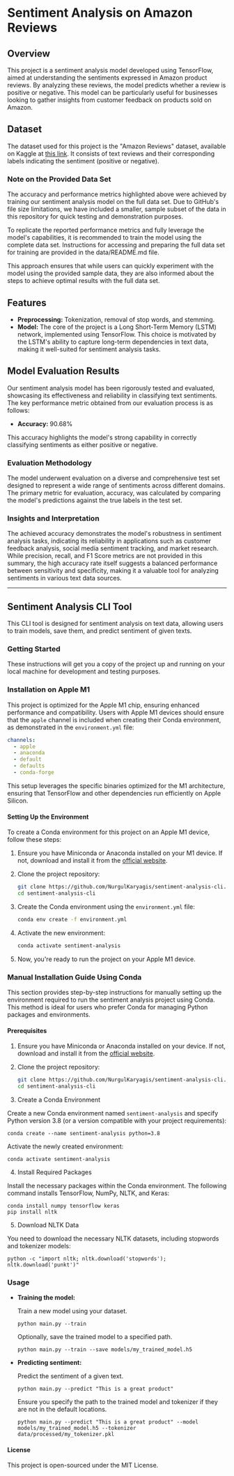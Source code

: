 # Sentiment Analysis on Amazon Reviews

## Overview
This project is a sentiment analysis model developed using TensorFlow, aimed at understanding the sentiments expressed in Amazon product reviews. By analyzing these reviews, the model predicts whether a review is positive or negative. This model can be particularly useful for businesses looking to gather insights from customer feedback on products sold on Amazon.

## Dataset
The dataset used for this project is the "Amazon Reviews" dataset, available on Kaggle at [this link](https://www.kaggle.com/datasets/bittlingmayer/amazonreviews). It consists of text reviews and their corresponding labels indicating the sentiment (positive or negative).

### Note on the Provided Data Set
The accuracy and performance metrics highlighted above were achieved by training our sentiment analysis model on the full data set. Due to GitHub's file size limitations, we have included a smaller, sample subset of the data in this repository for quick testing and demonstration purposes.

To replicate the reported performance metrics and fully leverage the model's capabilities, it is recommended to train the model using the complete data set. Instructions for accessing and preparing the full data set for training are provided in the data/README.md file.

This approach ensures that while users can quickly experiment with the model using the provided sample data, they are also informed about the steps to achieve optimal results with the full data set.

## Features
- **Preprocessing:** Tokenization, removal of stop words, and stemming.
- **Model:** The core of the project is a Long Short-Term Memory (LSTM) network, implemented using TensorFlow. This choice is motivated by the LSTM's ability to capture long-term dependencies in text data, making it well-suited for sentiment analysis tasks.

## Model Evaluation Results

Our sentiment analysis model has been rigorously tested and evaluated, showcasing its effectiveness and reliability in classifying text sentiments. The key performance metric obtained from our evaluation process is as follows:

- **Accuracy:** 90.68%

This accuracy highlights the model's strong capability in correctly classifying sentiments as either positive or negative.

### Evaluation Methodology

The model underwent evaluation on a diverse and comprehensive test set designed to represent a wide range of sentiments across different domains. The primary metric for evaluation, accuracy, was calculated by comparing the model's predictions against the true labels in the test set.

### Insights and Interpretation

The achieved accuracy demonstrates the model's robustness in sentiment analysis tasks, indicating its reliability in applications such as customer feedback analysis, social media sentiment tracking, and market research. While precision, recall, and F1 Score metrics are not provided in this summary, the high accuracy rate itself suggests a balanced performance between sensitivity and specificity, making it a valuable tool for analyzing sentiments in various text data sources.

---

## Sentiment Analysis CLI Tool

This CLI tool is designed for sentiment analysis on text data, allowing users to train models, save them, and predict sentiment of given texts.

### Getting Started

These instructions will get you a copy of the project up and running on your local machine for development and testing purposes.

### Installation on Apple M1

This project is optimized for the Apple M1 chip, ensuring enhanced performance and compatibility. Users with Apple M1 devices should ensure that the `apple` channel is included when creating their Conda environment, as demonstrated in the `environment.yml` file:

```yaml
channels:
  - apple
  - anaconda
  - default
  - defaults
  - conda-forge
```

This setup leverages the specific binaries optimized for the M1 architecture, ensuring that TensorFlow and other dependencies run efficiently on Apple Silicon.

#### Setting Up the Environment

To create a Conda environment for this project on an Apple M1 device, follow these steps:

1. Ensure you have Miniconda or Anaconda installed on your M1 device. If not, download and install it from the [official website](https://docs.conda.io/en/latest/miniconda.html).

2. Clone the project repository:

   ```bash
   git clone https://github.com/NurgulKaryagis/sentiment-analysis-cli.git
   cd sentiment-analysis-cli
   ```

3. Create the Conda environment using the `environment.yml` file:

   ```bash
   conda env create -f environment.yml
   ```

4. Activate the new environment:

   ```bash
   conda activate sentiment-analysis
   ```

5. Now, you're ready to run the project on your Apple M1 device.


### Manual Installation Guide Using Conda

This section provides step-by-step instructions for manually setting up the environment required to run the sentiment analysis project using Conda. This method is ideal for users who prefer Conda for managing Python packages and environments.

#### Prerequisites

1. Ensure you have Miniconda or Anaconda installed on your device. If not, download and install it from the [official website](https://docs.conda.io/en/latest/miniconda.html).

2. Clone the project repository:

   ```bash
   git clone https://github.com/NurgulKaryagis/sentiment-analysis-cli.git
   cd sentiment-analysis-cli
   ```

3. Create a Conda Environment

Create a new Conda environment named `sentiment-analysis` and specify Python version 3.8 (or a version compatible with your project requirements):

```
conda create --name sentiment-analysis python=3.8
```

Activate the newly created environment:

```
conda activate sentiment-analysis
```

4. Install Required Packages

Install the necessary packages within the Conda environment. The following command installs TensorFlow, NumPy, NLTK, and Keras:

```
conda install numpy tensorflow keras
pip install nltk
```
5. Download NLTK Data

You need to download the necessary NLTK datasets, including stopwords and tokenizer models:

```
python -c "import nltk; nltk.download('stopwords'); nltk.download('punkt')"
```

### Usage

- **Training the model:**

  Train a new model using your dataset.

  ```
  python main.py --train
  ```

  Optionally, save the trained model to a specified path.

  ```
  python main.py --train --save models/my_trained_model.h5
  ```

- **Predicting sentiment:**

  Predict the sentiment of a given text.

  ```
  python main.py --predict "This is a great product"
  ```

  Ensure you specify the path to the trained model and tokenizer if they are not in the default locations.

  ```
  python main.py --predict "This is a great product" --model models/my_trained_model.h5 --tokenizer data/processed/my_tokenizer.pkl

#### License

This project is open-sourced under the MIT License.